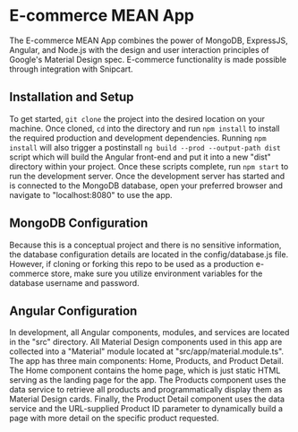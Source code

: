# E-commerce MEAN App

The E-commerce MEAN App combines the power of MongoDB, ExpressJS, Angular, and Node.js with the design and user interaction principles of Google's Material Design spec. E-commerce functionality is made possible through integration with Snipcart.

## Installation and Setup

To get started, `git clone` the project into the desired location on your machine. Once cloned, `cd` into the directory and run `npm install` to install the required production and development dependencies. Running `npm install` will also trigger a postinstall `ng build --prod --output-path dist` script which will build the Angular front-end and put it into a new "dist" directory within your project. Once these scripts complete, run `npm start` to run the development server. Once the development server has started and is connected to the MongoDB database, open your preferred browser and navigate to "localhost:8080" to use the app.

## MongoDB Configuration

Because this is a conceptual project and there is no sensitive information, the database configuration details are located in the config/database.js file. However, if cloning or forking this repo to be used as a production e-commerce store, make sure you utilize environment variables for the database username and password.

## Angular Configuration

In development, all Angular components, modules, and services are located in the "src" directory. All Material Design components used in this app are collected into a "Material" module located at "src/app/material.module.ts". The app has three main components: Home, Products, and Product Detail. The Home component contains the home page, which is just static HTML serving as the landing page for the app. The Products component uses the data service to retrieve all products and programmatically display them as Material Design cards. Finally, the Product Detail component uses the data service and the URL-supplied Product ID parameter to dynamically build a page with more detail on the specific product requested.